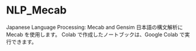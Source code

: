 # NLP_Mecab
Japanese Language Processing: Mecab and Gensim
日本語の構文解析に Mecab を使用します。
Colab で作成したノートブックは、Google Colab で実行できます。
